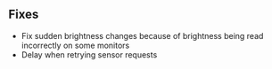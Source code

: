 ## Fixes

* Fix sudden brightness changes because of brightness being read incorrectly on some monitors
* Delay when retrying sensor requests